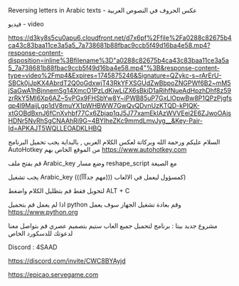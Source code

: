 Reversing letters in Arabic texts - عكس الحروف في النصوص العربية

فيديو - video 

https://d3ky8s5cu0apu6.cloudfront.net/d7x6pf%2Ffile%2Fa0288c82675b4ca43c83baa11ce3a5a5_7a738681b88fbac9ccb5f49d16ba4e58.mp4?response-content-disposition=inline%3Bfilename%3D"a0288c82675b4ca43c83baa11ce3a5a5_7a738681b88fbac9ccb5f49d16ba4e58.mp4"%3B&response-content-type=video%2Fmp4&Expires=1745875246&Signature=QZykc-s~rArErU-SBCk0jJpKX4AbrdT2Q0oGdxwjT43RkYFXSGUdZwBbpoZNGPWf6B2~mM5jSaGwA1hBjnnemSg14XmcO1PzLdKiwLiZX6sBkiD1aRihfNueAdHpzhDhf8z59zrRkY5MI6Xp6AZ~5vPGx9FHSbYw8Y~iPWB85uP7GxLlOpwBw8P1QPzPjgfsqp4l9MaijLgp1dV8muYX1pWHBWW7GwQvQDvnUzKTQD-kPIQK-xtGOBdBxnJ6fCnXvhbf77Cx6Zbjap1qJ5J77xamEkIAzWVVEei2E6ZJwoOAisHDNr5NvRhSgCNAAhRi9G~4BYIheZKc9mmdLmvJyg__&Key-Pair-Id=APKAJT5WQLLEOADKLHBQ


السلام عليكم ورحمة الله وبركاتة
لعكس الكلام العربي , بالبداية يجب تحميل البرنامج AutoHotkey من الموقع الخاص بهم
https://www.autohotkey.com

قم بفتح ملف Arabic_key وضع مسار reshape_script مع الصيغة

يجب تشغيل Arabic_key كمسؤول ليعمل في الالعاب (((مهم جدآآآ))))

لتحويل فقط قم بتظليل الكلام واضغط         ALT + C 



اذا لم يعمل 
قم بتحميل python وقم بعادة تشغيل الجهاز سوف يعمل
https://www.python.org





مشروع جديد بيتا : 
برنامج لتحميل جميع العاب ستيم  بتصميم عصري قم بتواصل معنا لدعوتك للدسكورد الخاص

Discord : 4SAAD




https://discord.com/invite/CWC8BYAyjd

https://epicao.servegame.com





